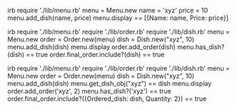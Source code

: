 <!-- As a customer
So that I can check if I want to order something
I would like to see a list of dishes with prices -->

irb
require './lib/menu.rb'
menu = Menu.new
name = 'xyz'
price = 10
menu.add_dish(name, price)
menu.display == [{Name: name, Price: price}]

<!-- As a customer
So that I can order the meal I want
I would like to be able to select some number of several available dishes -->

irb
require './lib/menu.rb'
require './lib/order.rb'
require './lib/dish.rb'
menu = Menu.new
order = Order.new(menu)
dish = Dish.new("xyz", 10)
menu.add_dish(dish)
menu.display
order.add_order(dish)
menu.has_dish?(dish) == true
order.final_order.include?(dish) == true


<!-- As a customer
So that I can verify that my order is correct
I would like to check that the total I have been given matches the sum of the various dishes in my order -->

irb
require './lib/menu.rb'
require './lib/order.rb'
require './lib/dish.rb'
menu = Menu.new
order = Order.new(menu)
dish = Dish.new("xyz", 10)
menu.add_dish(dish)
menu.get_dish_obj("xyz") == dish
menu.display
order.add_order('xyz', 2)
menu.has_dish?('xyz') == true
order.final_order.include?({Ordered_dish: dish, Quantity: 2}) == true